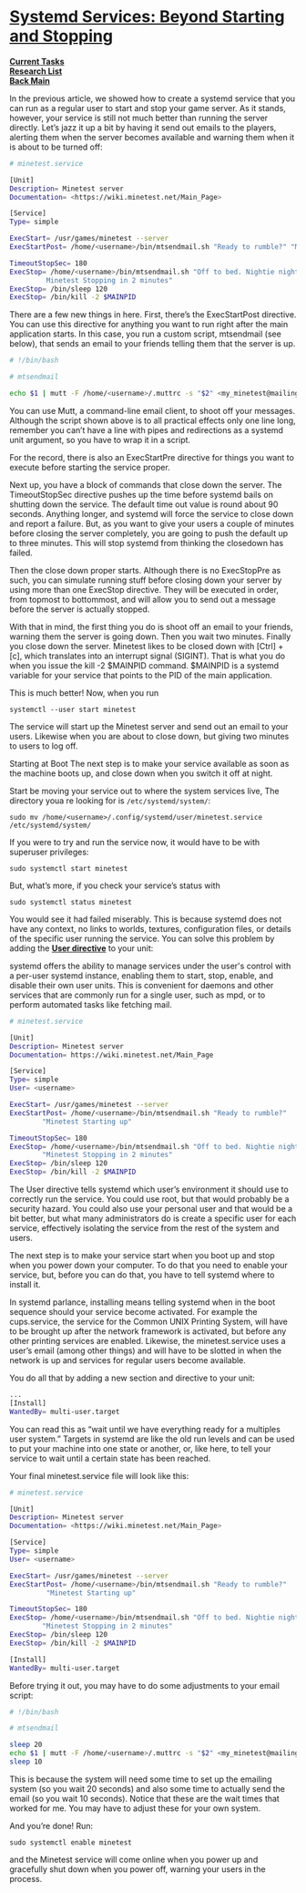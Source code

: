 # **[Systemd Services: Beyond Starting and Stopping](https://www.linux.com/training-tutorials/systemd-services-beyond-starting-and-stopping/)**

**[Current Tasks](../../../../a_status/current_tasks.md)**\
**[Research List](../../../research_list.md)**\
**[Back Main](../../../../README.md)**

In the previous article, we showed how to create a systemd service that you can run as a regular user to start and stop your game server. As it stands, however, your service is still not much better than running the server directly. Let’s jazz it up a bit by having it send out emails to the players, alerting them when the server becomes available and warning them when it is about to be turned off:

```bash
# minetest.service

[Unit]
Description= Minetest server
Documentation= <https://wiki.minetest.net/Main_Page>

[Service]
Type= simple

ExecStart= /usr/games/minetest --server
ExecStartPost= /home/<username>/bin/mtsendmail.sh "Ready to rumble?" "Minetest Starting up"

TimeoutStopSec= 180
ExecStop= /home/<username>/bin/mtsendmail.sh "Off to bed. Nightie night!" "
         Minetest Stopping in 2 minutes"
ExecStop= /bin/sleep 120
ExecStop= /bin/kill -2 $MAINPID
```

There are a few new things in here. First, there’s the ExecStartPost directive. You can use this directive for anything you want to run right after the main application starts. In this case, you run a custom script, mtsendmail (see below), that sends an email to your friends telling them that the server is up.

```bash
# !/bin/bash

# mtsendmail

echo $1 | mutt -F /home/<username>/.muttrc -s "$2" <my_minetest@mailing_list.com>
```

You can use Mutt, a command-line email client, to shoot off your messages. Although the script shown above is to all practical effects only one line long, remember you can’t have a line with pipes and redirections as a systemd unit argument, so you have to wrap it in a script.

For the record, there is also an ExecStartPre directive for things you want to execute before starting the service proper.

Next up, you have a block of commands that close down the server. The TimeoutStopSec directive pushes up the time before systemd bails on shutting down the service. The default time out value is round about 90 seconds. Anything longer, and systemd will force the service to close down and report a failure. But, as you want to give your users a couple of minutes before closing the server completely, you are going to push the default up to three minutes. This will stop systemd from thinking the closedown has failed.

Then the close down proper starts. Although there is no ExecStopPre as such, you can simulate running stuff before closing down your server by using more than one ExecStop directive. They will be executed in order, from topmost to bottommost, and will allow you to send out a message before the server is actually stopped.

With that in mind, the first thing you do is shoot off an email to your friends, warning them the server is going down. Then you wait two minutes. Finally you close down the server. Minetest likes to be closed down with [Ctrl] + [c], which translates into an interrupt signal (SIGINT). That is what you do when you issue the kill -2 $MAINPID command. $MAINPID is a systemd variable for your service that points to the PID of the main application.

This is much better! Now, when you run

`systemctl --user start minetest`

The service will start up the Minetest server and send out an email to your users. Likewise when you are about to close down, but giving two minutes to users to log off.

Starting at Boot
The next step is to make your service available as soon as the machine boots up, and close down when you switch it off at night.

Start be moving your service out to where the system services live, The directory youa re looking for is `/etc/systemd/system/`:

`sudo mv /home/<username>/.config/systemd/user/minetest.service /etc/systemd/system/`

If you were to try and run the service now, it would have to be with superuser privileges:

`sudo systemctl start minetest`

But, what’s more, if you check your service’s status with

`sudo systemctl status minetest`

You would see it had failed miserably. This is because systemd does not have any context, no links to worlds, textures, configuration files, or details of the specific user running the service. You can solve this problem by adding the **[User directive](https://wiki.archlinux.org/title/Systemd/User)** to your unit:

systemd offers the ability to manage services under the user's control with a per-user systemd instance, enabling them to start, stop, enable, and disable their own user units. This is convenient for daemons and other services that are commonly run for a single user, such as mpd, or to perform automated tasks like fetching mail.

```bash
# minetest.service

[Unit] 
Description= Minetest server 
Documentation= https://wiki.minetest.net/Main_Page 

[Service] 
Type= simple 
User= <username> 

ExecStart= /usr/games/minetest --server
ExecStartPost= /home/<username>/bin/mtsendmail.sh "Ready to rumble?" 
        "Minetest Starting up" 

TimeoutStopSec= 180 
ExecStop= /home/<username>/bin/mtsendmail.sh "Off to bed. Nightie night!" 
        "Minetest Stopping in 2 minutes" 
ExecStop= /bin/sleep 120 
ExecStop= /bin/kill -2 $MAINPID 
```

The User directive tells systemd which user’s environment it should use to correctly run the service. You could use root, but that would probably be a security hazard. You could also use your personal user and that would be a bit better, but what many administrators do is create a specific user for each service, effectively isolating the service from the rest of the system and users.

The next step is to make your service start when you boot up and stop when you power down your computer. To do that you need to enable your service, but, before you can do that, you have to tell systemd where to install it.

In systemd parlance, installing means telling systemd when in the boot sequence should your service become activated. For example the cups.service, the service for the Common UNIX Printing System, will have to be brought up after the network framework is activated, but before any other printing services are enabled. Likewise, the minetest.service uses a user’s email (among other things) and will have to be slotted in when the network is up and services for regular users become available.

You do all that by adding a new section and directive to your unit:

```bash
...
[Install]
WantedBy= multi-user.target
```

You can read this as “wait until we have everything ready for a multiples user system.” Targets in systemd are like the old run levels and can be used to put your machine into one state or another, or, like here, to tell your service to wait until a certain state has been reached.

Your final minetest.service file will look like this:

```bash
# minetest.service

[Unit]
Description= Minetest server
Documentation= <https://wiki.minetest.net/Main_Page>

[Service]
Type= simple
User= <username>

ExecStart= /usr/games/minetest --server
ExecStartPost= /home/<username>/bin/mtsendmail.sh "Ready to rumble?"
         "Minetest Starting up"

TimeoutStopSec= 180
ExecStop= /home/<username>/bin/mtsendmail.sh "Off to bed. Nightie night!"
        "Minetest Stopping in 2 minutes"
ExecStop= /bin/sleep 120
ExecStop= /bin/kill -2 $MAINPID

[Install]
WantedBy= multi-user.target
```

Before trying it out, you may have to do some adjustments to your email script:

```bash
# !/bin/bash

# mtsendmail

sleep 20
echo $1 | mutt -F /home/<username>/.muttrc -s "$2" <my_minetest@mailing_list.com>
sleep 10
```

This is because the system will need some time to set up the emailing system (so you wait 20 seconds) and also some time to actually send the email (so you wait 10 seconds). Notice that these are the wait times that worked for me. You may have to adjust these for your own system.

And you’re done! Run:

`sudo systemctl enable minetest`

and the Minetest service will come online when you power up and gracefully shut down when you power off, warning your users in the process.
